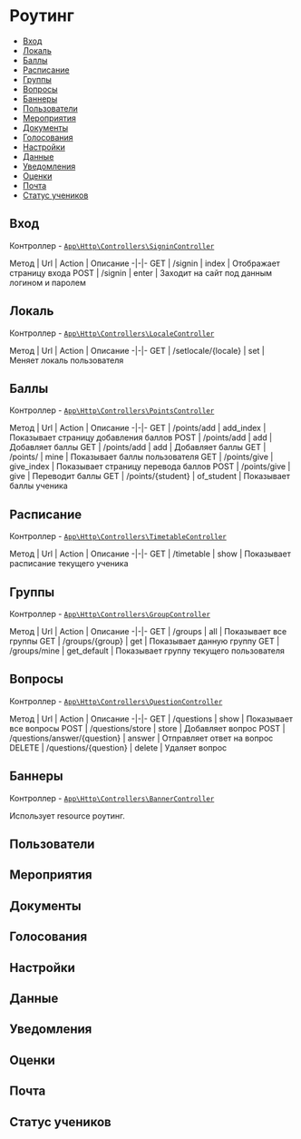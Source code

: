# Роутинг

- [Вход](#signin)
- [Локаль](#locale)
- [Баллы](#points)
- [Расписание](#timetable)
- [Группы](#groups)
- [Вопросы](#questions)
- [Баннеры](#banners)
- [Пользователи](#users)
- [Мероприятия](#events)
- [Документы](#documents)
- [Голосования](#polls)
- [Настройки](#settings)
- [Данные](#data)
- [Уведомления](#notifications)
- [Оценки](#marks)
- [Почта](#email)
- [Статус учеников](#status)

<a name="#signin"></a>
## Вход

Контроллер - [`App\Http\Controllers\SigninController`](controllers/SigninController)

Метод | Url | Action | Описание
-|-|-
GET  | /signin | index | Отображает страницу входа
POST | /signin | enter | Заходит на сайт под данным логином и паролем

<a name="#locale"></a>
## Локаль

Контроллер - [`App\Http\Controllers\LocaleController`](controllers/LocaleController)

Метод | Url | Action | Описание
-|-|-
GET  | /setlocale/{locale} | set | Меняет локаль пользователя

<a name="#points"></a>
## Баллы

Контроллер - [`App\Http\Controllers\PointsController`](controllers/PointsController)

Метод | Url | Action | Описание
-|-|-
GET  | /points/add | add_index | Показывает страницу добавления баллов
POST  | /points/add | add | Добавляет баллы
GET  | /points/add | add | Добавляет баллы
GET  | /points/ | mine | Показывает баллы пользователя
GET  | /points/give | give_index | Показывает страницу перевода баллов
POST  | /points/give | give | Переводит баллы
GET  | /points/{student} | of_student | Показывает баллы ученика

<a name="#timetable"></a>
## Расписание

Контроллер - [`App\Http\Controllers\TimetableController`](controllers/TimetableController)

Метод | Url | Action | Описание
-|-|-
GET  | /timetable | show | Показывает расписание текущего ученика

<a name="#groups"></a>
## Группы

Контроллер - [`App\Http\Controllers\GroupController`](controllers/GroupController)

Метод | Url | Action | Описание
-|-|-
GET  | /groups | all | Показывает все группы
GET  | /groups/{group} | get | Показывает данную группу
GET  | /groups/mine | get_default | Показывает группу текущего пользователя


<a name="#questions"></a>
## Вопросы

Контроллер - [`App\Http\Controllers\QuestionController`](controllers/QuestionController)

Метод | Url | Action | Описание
-|-|-
GET  | /questions | show | Показывает все вопросы
POST  | /questions/store | store | Добавляет вопрос
POST  | /questions/answer/{question} | answer | Отправляет ответ на вопрос
DELETE  | /questions/{question} | delete | Удаляет вопрос


<a name="#banners"></a>
## Баннеры

Контроллер - [`App\Http\Controllers\BannerController`](controllers/BannerController)

Использует resource роутинг.

<a name="#users"></a>
## Пользователи

<a name="#events"></a>
## Мероприятия


<a name="#documents"></a>
## Документы


<a name="#polls"></a>
## Голосования


<a name="#settings"></a>
## Настройки


<a name="#data"></a>
## Данные


<a name="#notifications"></a>
## Уведомления


<a name="#marks"></a>
## Оценки


<a name="#email"></a>
## Почта


<a name="#status"></a>
## Статус учеников


